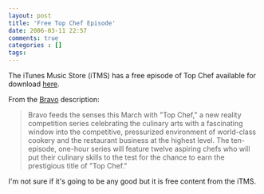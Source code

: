 ```yaml
---
layout: post
title: 'Free Top Chef Episode'
date: 2006-03-11 22:57
comments: true
categories : []
tags:
---
```

The iTunes Music Store (iTMS) has a free episode of Top Chef available for download <a href="http://phobos.apple.com/WebObjects/MZStore.woa/wa/viewAlbum?id=128315130&s=143441">here</a>.

From the <a href="http://www.bravotv.com/Top_Chef/">Bravo</a> description:

<blockquote>
Bravo feeds the senses this March with "Top Chef," a new reality competition series celebrating the culinary arts with a fascinating window into the competitive, pressurized environment of world-class cookery and the restaurant business at the highest level. The ten-episode, one-hour series will feature twelve aspiring chefs who will put their culinary skills to the test for the chance to earn the prestigious title of "Top Chef."</blockquote>

I'm not sure if it's going to be any good but it is free content from the iTMS.



